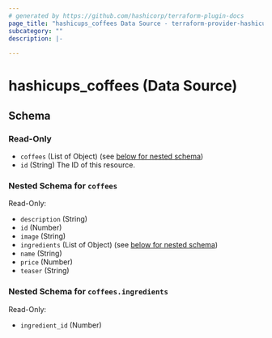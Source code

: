 ```yaml
---
# generated by https://github.com/hashicorp/terraform-plugin-docs
page_title: "hashicups_coffees Data Source - terraform-provider-hashicups"
subcategory: ""
description: |-
  
---
```


# hashicups_coffees (Data Source)





<!-- schema generated by tfplugindocs -->
## Schema

### Read-Only

- `coffees` (List of Object) (see [below for nested schema](#nestedatt--coffees))
- `id` (String) The ID of this resource.

<a id="nestedatt--coffees"></a>
### Nested Schema for `coffees`

Read-Only:

- `description` (String)
- `id` (Number)
- `image` (String)
- `ingredients` (List of Object) (see [below for nested schema](#nestedobjatt--coffees--ingredients))
- `name` (String)
- `price` (Number)
- `teaser` (String)

<a id="nestedobjatt--coffees--ingredients"></a>
### Nested Schema for `coffees.ingredients`

Read-Only:

- `ingredient_id` (Number)


